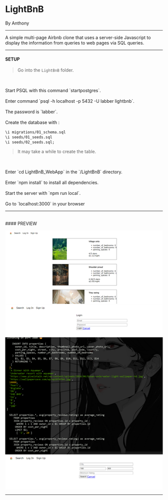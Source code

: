 # LightBnB
By Anthony

---



A simple multi-page Airbnb clone that uses a server-side Javascript to display the information from queries to web pages via SQL queries.

---
#### SETUP

>Go into the `LightBnB` folder.
<br>
<br>
Start PSQL with this command `startpostgres`.
<br>
<br>
Enter command `psql -h localhost -p 5432 -U labber lightbnb`.
<br>
<br>
The password is `labber`.
<br>
<br>
Create the database with :

```
\i migrations/01_schema.sql
\i seeds/01_seeds.sql
\i seeds/02_seeds.sql;
```

>It may take a while to create the table.
<br>
<br>
Enter `cd LightBnB_WebApp` in the `/LightBnB` directory. 
<br>
<br>
Enter `npm install` to install all dependencies.
<br>
<br>
Start the server with `npm run local`.
<br>
<br>
Go to `localhost:3000` in your browser
<br>

---

<br>
#### PREVIEW

![Front Page](LBnB_Images/FrontPage.png)
![Login Page](LBnB_Images/LoginPage.png)
![Realtime Console Log](LBnB_Images/RealtimeConsolelog.png)
![Search Page](LBnB_Images/searchPage.png)

---